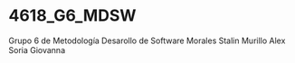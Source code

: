 # 4618_G6_MDSW
Grupo 6 de Metodología Desarollo de Software
Morales Stalin
Murillo Alex 
Soria Giovanna
